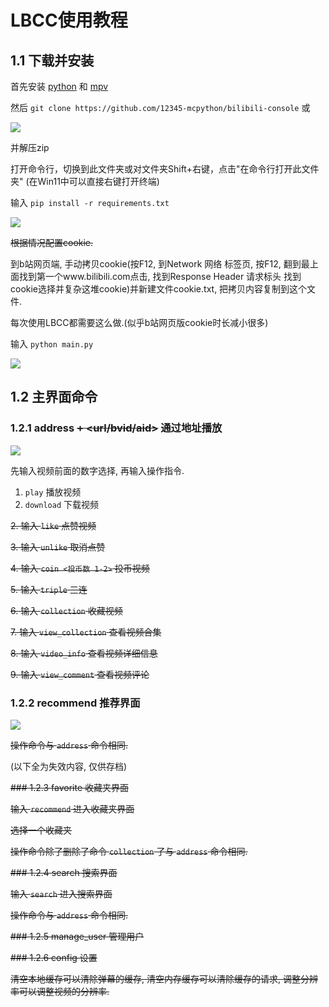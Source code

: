 # LBCC使用教程

## 1.1 下载并安装

首先安装 [python](http://www.python.org/downloads) 和 [mpv](https://laosun-image.obs.cn-north-4.myhuaweicloud.com/mpv.exe)

然后 `git clone https://github.com/12345-mcpython/bilibili-console` 或

![](https://laosun-image.obs.cn-north-4.myhuaweicloud.com/20221011121641.png)

并解压zip

打开命令行，切换到此文件夹或对文件夹Shift+右键，点击"在命令行打开此文件夹" (在Win11中可以直接右键打开终端)

输入 `pip install -r requirements.txt`

![](https://laosun-image.obs.cn-north-4.myhuaweicloud.com/20221011122441.png)

~~根据情况配置cookie.~~

到b站网页端, 手动拷贝cookie(按F12, 到Network 网络 标签页, 按F12, 翻到最上面找到第一个www.bilibili.com点击, 找到Response Header 请求标头 找到cookie选择并复杂这堆cookie)并新建文件cookie.txt, 把拷贝内容复制到这个文件.

每次使用LBCC都需要这么做.(似乎b站网页版cookie时长减小很多)

输入 `python main.py`

![](https://laosun-image.obs.cn-north-4.myhuaweicloud.com/20221011205705.png)

## 1.2 主界面命令

### 1.2.1 address ~~+ <url/bvid/aid>~~ 通过地址播放

![](https://laosun-image.obs.cn-north-4.myhuaweicloud.com/20221011205914.png)

先输入视频前面的数字选择, 再输入操作指令.

1. `play` 播放视频
2. `download` 下载视频

~~2. 输入 `like` 点赞视频~~

~~3. 输入 `unlike` 取消点赞~~

~~4. 输入 `coin <投币数 1-2>` 投币视频~~

~~5. 输入 `triple` 三连~~

~~6. 输入 `collection` 收藏视频~~

~~7. 输入 `view_collection` 查看视频合集~~

~~8. 输入 `video_info` 查看视频详细信息~~

~~9. 输入 `view_comment` 查看视频评论~~

### 1.2.2 recommend 推荐界面

![](https://laosun-image.obs.cn-north-4.myhuaweicloud.com/20221015195209.png)

~~操作命令与 `address` 命令相同.~~

(以下全为失效内容, 仅供存档)

~~### 1.2.3 favorite 收藏夹界面~~

~~输入 `recommend` 进入收藏夹界面~~

~~选择一个收藏夹~~

~~操作命令除了删除了命令 `collection` 了与 `address` 命令相同.~~

~~### 1.2.4 search 搜索界面~~

~~输入 `search` 进入搜索界面~~

~~操作命令与 `address` 命令相同.~~

~~### 1.2.5 manage_user 管理用户~~

~~### 1.2.6 config 设置~~

~~清空本地缓存可以清除弹幕的缓存, 清空内存缓存可以清除缓存的请求, 调整分辨率可以调整视频的分辨率.~~




